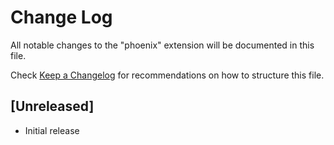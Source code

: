 # Change Log

All notable changes to the "phoenix" extension will be documented in this file.

Check [Keep a Changelog](http://keepachangelog.com/) for recommendations on how to structure this file.

## [Unreleased]

- Initial release

